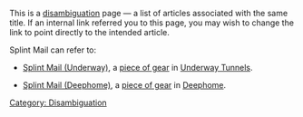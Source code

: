 This is a [disambiguation](:Category:_Disambiguation.md "wikilink") page
— a list of articles associated with the same title. If an internal link
referred you to this page, you may wish to change the link to point
directly to the intended article.

Splint Mail can refer to:

-   [Splint Mail (Underway)](Splint_Mail_(Underway) "wikilink"), a
    [piece of gear](:Category:Armor.md "wikilink") in [Underway
    Tunnels](:Category:_Underway_Tunnels.md "wikilink").

<!-- -->

-   [Splint Mail (Deephome)](Splint_Mail_(Deephome) "wikilink"), a
    [piece of gear](:Category:Armor.md "wikilink") in
    [Deephome](:Category:_Deephome.md "wikilink").

[Category: Disambiguation](Category:_Disambiguation "wikilink")
